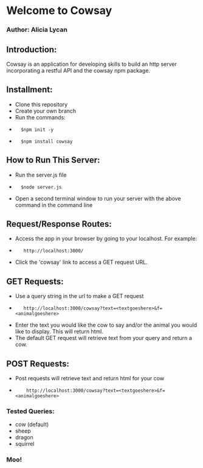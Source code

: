 # Welcome to Cowsay
### Author: Alicia Lycan

## Introduction:
Cowsay is an application for developing skills to build an http server incorporating a restful API and the cowsay npm package.

## Installment:

  - Clone this repository
  - Create your own branch
  - Run the commands:
  -       $npm init -y
  -       $npm install cowsay

## How to Run This Server:

  - Run the server.js file
  -       $node server.js
  - Open a second terminal window to run your server with the above command in the command line

## Request/Response Routes:
  - Access the app in your browser by going to your localhost. For example:
  -        http://localhost:3000/
  - Click the 'cowsay' link to access a GET request URL.

## GET Requests:
  - Use a query string in the url to make a GET request
  -        http://localhost:3000/cowsay?text=<textgoeshere>&f=<animalgoeshere>
  - Enter the text you would like the cow to say and/or the animal you would like to display. This will return html.
  - The default GET request will retrieve text from your query and return a cow.

## POST Requests:
  - Post requests will retrieve text and return html for your cow
  -         http://localhost:3000/cowsay?text=<textgoeshere>&f=<animalgoeshere>

### Tested Queries:
  - cow (default)
  - sheep
  - dragon
  - squirrel

### Moo!
